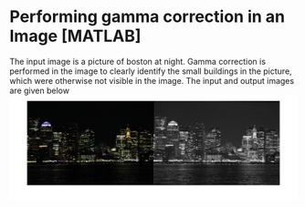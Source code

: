 # Performing gamma correction in an Image [MATLAB]
The  input image is a picture of boston at night. Gamma correction is performed in the image  to clearly identify the small buildings in the picture, which were otherwise not visible in the image. The input and output images are given below
![montage image](https://github.com/joseashly999/gamma_correction/blob/main/bostonnoght.png)
